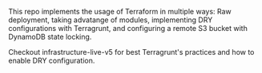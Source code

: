 This repo implements the usage of Terraform in multiple ways:
Raw deployment, taking advatange of modules, implementing DRY configurations with Terragrunt, and configuring a remote S3 bucket with DynamoDB state locking.

Checkout infrastructure-live-v5 for best Terragrunt's practices and how to enable DRY configuration.


